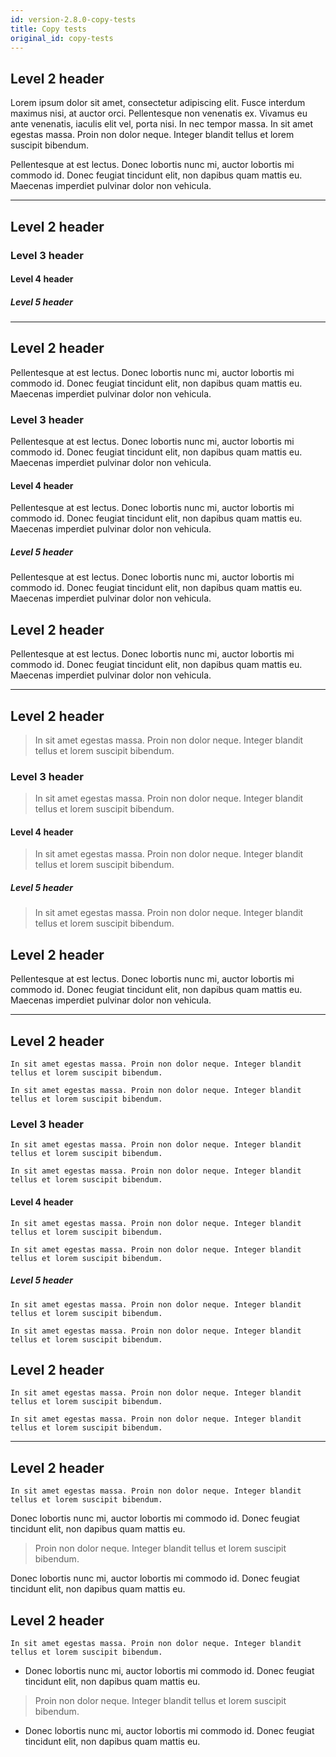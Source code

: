 ```yaml
---
id: version-2.8.0-copy-tests
title: Copy tests
original_id: copy-tests
---
```


## Level 2 header

Lorem ipsum dolor sit amet, consectetur adipiscing elit. Fusce interdum maximus nisi, at auctor orci. Pellentesque non venenatis ex. Vivamus eu ante venenatis, iaculis elit vel, porta nisi. In nec tempor massa. In sit amet egestas massa. Proin non dolor neque. Integer blandit tellus et lorem suscipit bibendum.

Pellentesque at est lectus. Donec lobortis nunc mi, auctor lobortis mi commodo id. Donec feugiat tincidunt elit, non dapibus quam mattis eu. Maecenas imperdiet pulvinar dolor non vehicula.

- - -

## Level 2 header

### Level 3 header

#### Level 4 header

##### Level 5 header

- - -

## Level 2 header

Pellentesque at est lectus. Donec lobortis nunc mi, auctor lobortis mi commodo id. Donec feugiat tincidunt elit, non dapibus quam mattis eu. Maecenas imperdiet pulvinar dolor non vehicula.

### Level 3 header

Pellentesque at est lectus. Donec lobortis nunc mi, auctor lobortis mi commodo id. Donec feugiat tincidunt elit, non dapibus quam mattis eu. Maecenas imperdiet pulvinar dolor non vehicula.

#### Level 4 header

Pellentesque at est lectus. Donec lobortis nunc mi, auctor lobortis mi commodo id. Donec feugiat tincidunt elit, non dapibus quam mattis eu. Maecenas imperdiet pulvinar dolor non vehicula.

##### Level 5 header

Pellentesque at est lectus. Donec lobortis nunc mi, auctor lobortis mi commodo id. Donec feugiat tincidunt elit, non dapibus quam mattis eu. Maecenas imperdiet pulvinar dolor non vehicula.

## Level 2 header

Pellentesque at est lectus. Donec lobortis nunc mi, auctor lobortis mi commodo id. Donec feugiat tincidunt elit, non dapibus quam mattis eu. Maecenas imperdiet pulvinar dolor non vehicula.

- - -

## Level 2 header

> In sit amet egestas massa. Proin non dolor neque. Integer blandit tellus et lorem suscipit bibendum.

### Level 3 header

> In sit amet egestas massa. Proin non dolor neque. Integer blandit tellus et lorem suscipit bibendum.

#### Level 4 header

> In sit amet egestas massa. Proin non dolor neque. Integer blandit tellus et lorem suscipit bibendum.

##### Level 5 header

> In sit amet egestas massa. Proin non dolor neque. Integer blandit tellus et lorem suscipit bibendum.

## Level 2 header

Pellentesque at est lectus. Donec lobortis nunc mi, auctor lobortis mi commodo id. Donec feugiat tincidunt elit, non dapibus quam mattis eu. Maecenas imperdiet pulvinar dolor non vehicula.

- - -

## Level 2 header

```
In sit amet egestas massa. Proin non dolor neque. Integer blandit tellus et lorem suscipit bibendum.
```

```
In sit amet egestas massa. Proin non dolor neque. Integer blandit tellus et lorem suscipit bibendum.
```

### Level 3 header

```
In sit amet egestas massa. Proin non dolor neque. Integer blandit tellus et lorem suscipit bibendum.
```

```
In sit amet egestas massa. Proin non dolor neque. Integer blandit tellus et lorem suscipit bibendum.
```

#### Level 4 header

```
In sit amet egestas massa. Proin non dolor neque. Integer blandit tellus et lorem suscipit bibendum.
```

```
In sit amet egestas massa. Proin non dolor neque. Integer blandit tellus et lorem suscipit bibendum.
```

##### Level 5 header

```
In sit amet egestas massa. Proin non dolor neque. Integer blandit tellus et lorem suscipit bibendum.
```

```
In sit amet egestas massa. Proin non dolor neque. Integer blandit tellus et lorem suscipit bibendum.
```

## Level 2 header

```
In sit amet egestas massa. Proin non dolor neque. Integer blandit tellus et lorem suscipit bibendum.
```

```
In sit amet egestas massa. Proin non dolor neque. Integer blandit tellus et lorem suscipit bibendum.
```

- - -

## Level 2 header

```
In sit amet egestas massa. Proin non dolor neque. Integer blandit tellus et lorem suscipit bibendum.
```

Donec lobortis nunc mi, auctor lobortis mi commodo id. Donec feugiat tincidunt elit, non dapibus quam mattis eu.

> Proin non dolor neque. Integer blandit tellus et lorem suscipit bibendum.

Donec lobortis nunc mi, auctor lobortis mi commodo id. Donec feugiat tincidunt elit, non dapibus quam mattis eu.

## Level 2 header

```
In sit amet egestas massa. Proin non dolor neque. Integer blandit tellus et lorem suscipit bibendum.
```

* Donec lobortis nunc mi, auctor lobortis mi commodo id. Donec feugiat tincidunt elit, non dapibus quam mattis eu.

> Proin non dolor neque. Integer blandit tellus et lorem suscipit bibendum.

* Donec lobortis nunc mi, auctor lobortis mi commodo id. Donec feugiat tincidunt elit, non dapibus quam mattis eu.